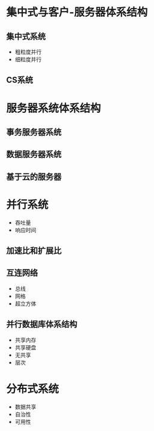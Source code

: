 # 集中式与客户-服务器体系结构

## 集中式系统

- 粗粒度并行
- 细粒度并行

## CS系统

# 服务器系统体系结构

## 事务服务器系统

## 数据服务器系统

## 基于云的服务器

# 并行系统

- 吞吐量
- 响应时间

## 加速比和扩展比

## 互连网络

- 总线
- 网格
- 超立方体

## 并行数据库体系结构

- 共享内存
- 共享硬盘
- 无共享
- 层次

# 分布式系统

- 数据共享
- 自治性
- 可用性




